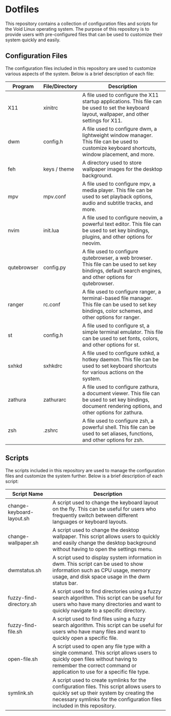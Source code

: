 # Dotfiles

This repository contains a collection of configuration files and scripts for the Void Linux operating system. The purpose of this repository is to provide users with pre-configured files that can be used to customize their system quickly and easily.

## Configuration Files
The configuration files included in this repository are used to customize various aspects of the system. Below is a brief description of each file:

| Program   | File/Directory    | Description |
|-----------|------------------|-------------|
| X11       | xinitrc          | A file used to configure the X11 startup applications. This file can be used to set the keyboard layout, wallpaper, and other settings for X11. |
| dwm       | config.h         | A file used to configure dwm, a lightweight window manager. This file can be used to customize keyboard shortcuts, window placement, and more. |
| feh       | keys / theme     | A directory used to store wallpaper images for the desktop background. |
| mpv       | mpv.conf         | A file used to configure mpv, a media player. This file can be used to set playback options, audio and subtitle tracks, and more. |
| nvim      | init.lua         | A file used to configure neovim, a powerful text editor. This file can be used to set key bindings, plugins, and other options for neovim. |
| qutebrowser | config.py      | A file used to configure qutebrowser, a web browser. This file can be used to set key bindings, default search engines, and other options for qutebrowser. |
| ranger    | rc.conf          | A file used to configure ranger, a terminal-based file manager. This file can be used to set key bindings, color schemes, and other options for ranger. |
| st        | config.h         | A file used to configure st, a simple terminal emulator. This file can be used to set fonts, colors, and other options for st. |
| sxhkd     | sxhkdrc          | A file used to configure sxhkd, a hotkey daemon. This file can be used to set keyboard shortcuts for various actions on the system. |
| zathura   | zathurarc        | A file used to configure zathura, a document viewer. This file can be used to set key bindings, document rendering options, and other options for zathura. |
| zsh       | .zshrc           | A file used to configure zsh, a powerful shell. This file can be used to set aliases, functions, and other options for zsh. |


## Scripts
The scripts included in this repository are used to manage the configuration files and customize the system further. Below is a brief description of each script:

| Script Name               | Description                                                                                                                                                                               |
|---------------------------|-------------------------------------------------------------------------------------------------------------------------------------------------------------------------------------------|
| change-keyboard-layout.sh | A script used to change the keyboard layout on the fly. This can be useful for users who frequently switch between different languages or keyboard layouts.                          |
| change-wallpaper.sh       | A script used to change the desktop wallpaper. This script allows users to quickly and easily change the desktop background without having to open the settings menu.                   |
| dwmstatus.sh              | A script used to display system information in dwm. This script can be used to show information such as CPU usage, memory usage, and disk space usage in the dwm status bar.             |
| fuzzy-find-directory.sh   | A script used to find directories using a fuzzy search algorithm. This script can be useful for users who have many directories and want to quickly navigate to a specific directory. |
| fuzzy-find-file.sh        | A script used to find files using a fuzzy search algorithm. This script can be useful for users who have many files and want to quickly open a specific file.                          |
| open-file.sh              | A script used to open any file type with a single command. This script allows users to quickly open files without having to remember the correct command or application to use for a specific file type. |
| symlink.sh                | A script used to create symlinks for the configuration files. This script allows users to quickly set up their system by creating the necessary symlinks for the configuration files included in this repository. |
